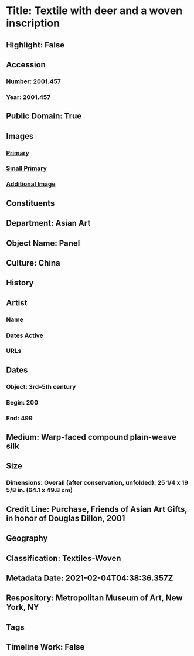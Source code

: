 # Title: Textile with deer and a woven inscription
## Highlight: False
## Accession
### Number: 2001.457
### Year: 2001.457
## Public Domain: True
## Images
### [Primary](https://images.metmuseum.org/CRDImages/as/original/DP158223.jpg)
### [Small Primary](https://images.metmuseum.org/CRDImages/as/web-large/DP158223.jpg)
### [Additional Image](https://images.metmuseum.org/CRDImages/as/original/DP158224.jpg)
## Constituents
## Department: Asian Art
## Object Name: Panel
## Culture: China
## History
## Artist
### Name
### Dates Active
### URLs
## Dates
### Object: 3rd–5th century
### Begin: 200
### End: 499
## Medium: Warp-faced compound plain-weave silk
## Size
### Dimensions: Overall (after conservation, unfolded): 25 1/4 x 19 5/8 in. (64.1 x 49.8 cm)
## Credit Line: Purchase, Friends of Asian Art Gifts, in honor of Douglas Dillon, 2001
## Geography
## Classification: Textiles-Woven
## Metadata Date: 2021-02-04T04:38:36.357Z
## Respository: Metropolitan Museum of Art, New York, NY
## Tags
## Timeline Work: False